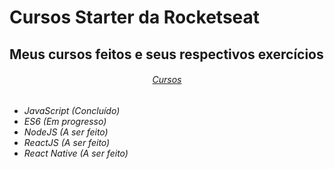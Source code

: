 # Cursos Starter da Rocketseat
## Meus cursos feitos e seus respectivos exercícios

<h6 align="center">
<a href="https://app.rocketseat.com.br/starter">Cursos</a>
<h6>

* <a>JavaScript (Concluído)</a>
* <a>ES6 (Em progresso)</a>
* <a>NodeJS (A ser feito)</a>
* <a>ReactJS (A ser feito)</a>
* <a>React Native (A ser feito) </a>